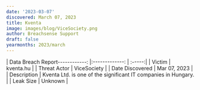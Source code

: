 ```yaml
---
date: '2023-03-07'
discovered: March 07, 2023
title: Kventa
image: images/blog/ViceSociety.png
author: Breachsense Support
draft: false
yearmonths: 2023/march
---
```


| Data Breach Report------------:     |:-------------:    | :-----:|
| Victim      | kventa.hu      | 
| Threat Actor      | ViceSociety      | 
| Date Discovered      | Mar 07, 2023      | 
| Description      | Kventa Ltd. is one of the significant IT companies in Hungary.      | 
| Leak Size      | Unknown      | 

